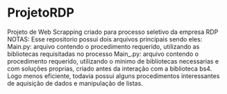 # ProjetoRDP
Projeto de Web Scrapping criado para processo seletivo da empresa RDP
NOTAS:
Esse repositorio possui dois arquivos principais sendo eles:
  Main.py: arquivo contendo o procedimento requerido, utilizando as bibliotecas requisitadas no processo
  Main_.py: arquivo contendo o procedimento requerido, utilizando o minimo de bibliotecas necessarias e com soluções proprias, criado antes da interação com a biblioteca bs4. Logo menos eficiente, todavia possui alguns procedimentos interessantes de aquisição de dados e manipulação de listas.
